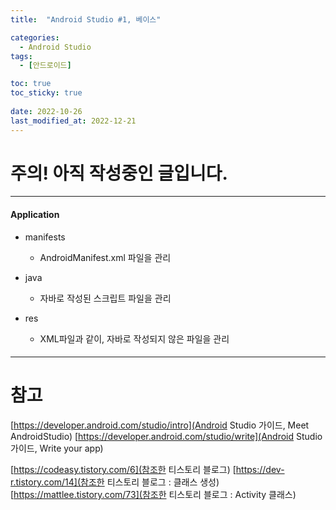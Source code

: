 ```yaml
---
title:  "Android Studio #1, 베이스"

categories:
  - Android Studio
tags:
  - [안드로이드]

toc: true
toc_sticky: true
 
date: 2022-10-26
last_modified_at: 2022-12-21
---
```


<h1>주의! 아직 작성중인 글입니다.</h1>

---

<h4></h4>
<h4></h4>
<h4></h4>

<h4>Application</h4>

- manifests
  - AndroidManifest.xml 파일을 관리

- java
  - 자바로 작성된 스크립트 파일을 관리

- res
  - XML파일과 같이, 자바로 작성되지 않은 파일을 관리

<h4></h4>

---
<h1>참고</h1>

[https://developer.android.com/studio/intro](Android Studio 가이드, Meet AndroidStudio)
[https://developer.android.com/studio/write](Android Studio 가이드, Write your app)



[https://codeasy.tistory.com/6](참조한 티스토리 블로그)
[https://dev-r.tistory.com/14](참조한 티스토리 블로그 : 클래스 생성)
[https://mattlee.tistory.com/73](참조한 티스토리 블로그 : Activity 클래스)